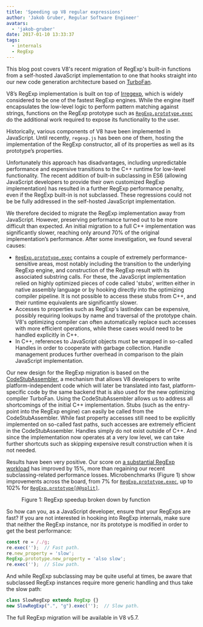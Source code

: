 ```yaml
---
title: 'Speeding up V8 regular expressions'
author: 'Jakob Gruber, Regular Software Engineer'
avatars:
  - 'jakob-gruber'
date: 2017-01-10 13:33:37
tags:
  - internals
  - RegExp
---
```

This blog post covers V8's recent migration of RegExp's built-in functions from a self-hosted JavaScript implementation to one that hooks straight into our new code generation architecture based on [TurboFan](/blog/v8-release-56).

V8’s RegExp implementation is built on top of [Irregexp](https://blog.chromium.org/2009/02/irregexp-google-chromes-new-regexp.html), which is widely considered to be one of the fastest RegExp engines. While the engine itself encapsulates the low-level logic to perform pattern matching against strings, functions on the RegExp prototype such as [`RegExp.prototype.exec`](https://developer.mozilla.org/en-US/docs/Web/JavaScript/Reference/Global_Objects/RegExp/exec) do the additional work required to expose its functionality to the user.

Historically, various components of V8 have been implemented in JavaScript. Until recently, `regexp.js` has been one of them, hosting the implementation of the RegExp constructor, all of its properties as well as its prototype’s properties.

Unfortunately this approach has disadvantages, including unpredictable performance and expensive transitions to the C++ runtime for low-level functionality. The recent addition of built-in subclassing in ES6 (allowing JavaScript developers to provide their own customized RegExp implementation) has resulted in a further RegExp performance penalty, even if the RegExp built-in is not subclassed. These regressions could not be be fully addressed in the self-hosted JavaScript implementation.

We therefore decided to migrate the RegExp implementation away from JavaScript.  However, preserving performance turned out to be more difficult than expected. An initial migration to a full C++ implementation was significantly slower, reaching only around 70% of the original implementation’s performance.  After some investigation, we found several causes:

- [`RegExp.prototype.exec`](https://developer.mozilla.org/en-US/docs/Web/JavaScript/Reference/Global_Objects/RegExp/exec) contains a couple of extremely performance-sensitive areas, most notably including the transition to the underlying RegExp engine, and construction of the RegExp result with its associated substring calls. For these, the JavaScript implementation relied on highly optimized pieces of code called 'stubs', written either in native assembly language or by hooking directly into the optimizing compiler pipeline. It is not possible to access these stubs from C++, and their runtime equivalents are significantly slower.
- Accesses to properties such as RegExp's lastIndex can be expensive, possibly requiring lookups by name and traversal of the prototype chain. V8's optimizing compiler can often automatically replace such accesses with more efficient operations, while these cases would need to be handled explicitly in C++.
- In C++, references to JavaScript objects must be wrapped in so-called Handles in order to cooperate with garbage collection. Handle management produces further overhead in comparison to the plain JavaScript implementation.

Our new design for the RegExp migration is based on the [CodeStubAssembler](/blog/csa), a mechanism that allows V8 developers to write platform-independent code which will later be translated into fast, platform-specific code by the same backend that is also used for the new optimizing compiler TurboFan. Using the CodeStubAssembler allows us to address all shortcomings of the initial C++ implementation. Stubs (such as the entry-point into the RegExp engine) can easily be called from the CodeStubAssembler. While fast property accesses still need to be explicitly implemented on so-called fast paths, such accesses are extremely efficient in the CodeStubAssembler. Handles simply do not exist outside of C++. And since the implementation now operates at a very low level, we can take further shortcuts such as skipping expensive result construction when it is not needed.

Results have been very positive. Our score on [a substantial RegExp workload](https://github.com/chromium/octane/blob/master/regexp.js) has improved by 15%, more than regaining our recent subclassing-related performance losses. Microbenchmarks (Figure 1) show improvements across the board, from 7% for [`RegExp.prototype.exec`](https://developer.mozilla.org/en-US/docs/Web/JavaScript/Reference/Global_Objects/RegExp/exec), up to 102% for [`RegExp.prototype[@@split]`](https://developer.mozilla.org/en-US/docs/Web/JavaScript/Reference/Global_Objects/RegExp/@@split).

<figure>
  <img src="/_img/speeding-up-regular-expressions/perf.png" intrinsicsize="1024x576" alt="">
  <figcaption>Figure 1: RegExp speedup broken down by function</figcaption>
</figure>

So how can you, as a JavaScript developer, ensure that your RegExps are fast? If you are not interested in hooking into RegExp internals, make sure that neither the RegExp instance, nor its prototype is modified in order to get the best performance:

```js
const re = /./g;
re.exec('');  // Fast path.
re.new_property = 'slow';
RegExp.prototype.new_property = 'also slow';
re.exec('');  // Slow path.
```

And while RegExp subclassing may be quite useful at times, be aware that subclassed RegExp instances require more generic handling and thus take the slow path:

```js
class SlowRegExp extends RegExp {}
new SlowRegExp(".", "g").exec('');  // Slow path.
```

The full RegExp migration will be available in V8 v5.7.
